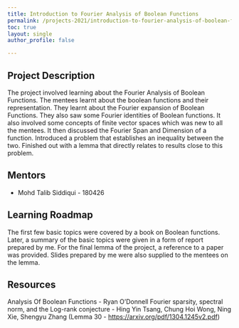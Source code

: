 ```yaml
---
title: Introduction to Fourier Analysis of Boolean Functions
permalink: /projects-2021/introduction-to-fourier-analysis-of-boolean-functions
toc: true
layout: single
author_profile: false

---
```


## Project Description
The project involved learning about the Fourier Analysis of Boolean Functions. The mentees learnt about the boolean functions and their representation. They learnt about the Fourier expansion of Boolean Functions. They also saw some Fourier identities of Boolean functions. It also involved some concepts of finite vector spaces which was new to all the mentees.
It then discussed the Fourier Span and Dimension of a function. Introduced a problem that establishes an inequality between the two. Finished out with a lemma that directly relates to results close to this problem.


## Mentors
* Mohd Talib Siddiqui - 180426

## Learning Roadmap
The first few basic topics were covered by a book on Boolean functions. Later, a summary of the basic topics were given in a form of report prepared by me. For the final lemma of the project, a reference to a paper was provided. Slides prepared by me were also supplied to the mentees on the lemma.

## Resources
Analysis Of Boolean Functions - Ryan O’Donnell
Fourier sparsity, spectral norm, and the Log-rank conjecture - Hing Yin Tsang, Chung Hoi Wong, Ning Xie, Shengyu Zhang (Lemma 30 - https://arxiv.org/pdf/1304.1245v2.pdf)

